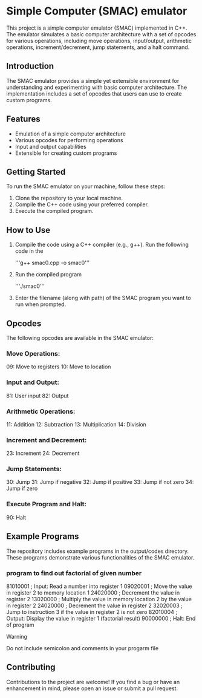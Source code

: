 # Simple Computer (SMAC) emulator

This project is a simple computer emulator (SMAC) implemented in C++. The emulator simulates a basic computer architecture with a set of opcodes for various operations, including move operations, input/output, arithmetic operations, increment/decrement, jump statements, and a halt command.

## Introduction

The SMAC emulator provides a simple yet extensible environment for understanding and experimenting with basic computer architecture. The implementation includes a set of opcodes that users can use to create custom programs.

## Features

- Emulation of a simple computer architecture
- Various opcodes for performing operations
- Input and output capabilities
- Extensible for creating custom programs

## Getting Started

To run the SMAC emulator on your machine, follow these steps:

1. Clone the repository to your local machine.
2. Compile the C++ code using your preferred compiler.
3. Execute the compiled program.

## How to Use

1. Compile the code using a C++ compiler (e.g., g++).
   Run the following code in the 

   '''g++ smac0.cpp -o smac0'''

2. Run the compiled program 

    '''./smac0'''

3. Enter the filename (along with path) of the SMAC program you want to run when prompted.



## Opcodes

The following opcodes are available in the SMAC emulator:

### Move Operations:

09: Move to registers
10: Move to location

### Input and Output:

81: User input
82: Output

### Arithmetic Operations:

11: Addition
12: Subtraction
13: Multiplication
14: Division

### Increment and Decrement:

23: Increment
24: Decrement

### Jump Statements:

30: Jump
31: Jump if negative
32: Jump if positive
33: Jump if not zero
34: Jump if zero

### Execute Program and Halt:

90: Halt


## Example Programs

The repository includes example programs in the output/codes directory. These programs demonstrate various functionalities of the SMAC emulator.

### program to find out factorial of given number 

81010001   ; Input: Read a number into register 1
09020001   ; Move the value in register 2 to memory location 1
24020000   ; Decrement the value in register 2
13020000   ; Multiply the value in memory location 2 by the value in register 2
24020000   ; Decrement the value in register 2
32020003   ; Jump to instruction 3 if the value in register 2 is not zero
82010004   ; Output: Display the value in register 1 (factorial result)
90000000   ; Halt: End of program

>[!WARNING]
>Do not include semicolon and comments in your progarm file

## Contributing

Contributions to the project are welcome! If you find a bug or have an enhancement in mind, please open an issue or submit a pull request.

